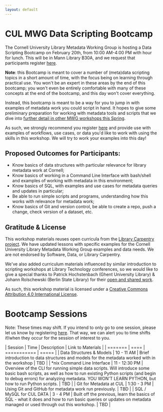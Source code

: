 ```yaml
---
layout: default
---
```


# CUL MWG Data Scripting Bootcamp

The Cornell University Library Metadata Working Group is hosting a Data Scripting Bootcamp on February 20th, from 10:00 AM-4:00 PM with hour for lunch. This will be in Mann Library B30A, and we request that participants register [here](https://goo.gl/forms/9kgqNBfGcXuW8nmG2).

**Note**: this Bootcamp is meant to cover a number of (meta)data scripting topics in a short amount of time, with the focus being on learning through practical use. You won't be an expert in these areas by the end of this bootcamp; you won't even be entirely comfortable with many of these concepts at the end of the bootcamp, and this day won't cover everything.

Instead, this bootcamp is meant to be a way for you to jump in with examples of metadata work you could script in hand. It hopes to give some preliminary preparation for working with metadata tools and scripts that we dive into [further detail in other MWG workshops this Spring](https://confluence.cornell.edu/display/mwgweb/2016/12/19/Metadata+Working+Group+Winter-Spring+2017+Schedule).

As such, we strongly recommend you register [here](https://goo.gl/forms/9kgqNBfGcXuW8nmG2) and provide use with examples of workflows, use cases, or data you'd like to work with using the skills in this workshop. We will try to work your examples into this day!

## Proposed Outcomes for Participants:

- Know basics of data structures with particular relevance for library metadata work at Cornell;
- Know basics of working in a Command Line Interface with bash/shell and examples of working with metadata in this environment;
- Know basics of SQL, with examples and use cases for metadata queries and updates in particular;
- Be able to run simple scripts and programs, understanding how this works with relevance for metadata work;
- Know basics of Git and version control, be able to create a repo, push a change, check version of a dataset, etc.

## Gratitude & License

This workshop materials reuses open curricula from the [Library Carpentry project](http://librarycarpentry.github.io/). We have updated lessons with specific examples for the Cornell University Library Metadata Working Group examples and data needs. We are not endorsed by Software, Data, or Library Carpentry.

We've also added curriculum materials influenced by similar introduction to scripting workshops at Library Technology conferences, so we would like to give a special thanks to Patrick Hochstenbach (Ghent University Library) & Johann Rolschewski (Berlin State Library) for their [open and shared work](http://elag2016.org/index.php/program/bootcamps-june-6/in-the-beginning-was-the-command-line/).

As such, this workshop material is licensed under a [Creative Commons Attribution 4.0 International License](http://creativecommons.org/licenses/by/4.0/).

# Bootcamp Sessions

Note: These times may shift. If you intend to only go to one session, please let us know by registering [here](https://goo.gl/forms/9kgqNBfGcXuW8nmG2). That way, we can alert you to time shifts if/when they occur for the session of interest to you.

| Session | Time | Description | Link to Materials |
| ======= | ==== | =========== | ===== |
| Data Structures & Models | 10 - 11 AM | Brief introduction to data structures and models for the metadata worked with in the workshop | TBD |
| *nix Command Line Interface | 11 - 12:30 PM | Overview of the CLI for running simple data scripts. Will introduce some basic bash scripts, as well as how to run existing Python scripts (and begin to debug errors) for analyzing metadata. YOU WON'T LEARN PYTHON, but how to run Python scripts. | TBD |
| Git for Metadata at CUL | 1:30 - 3 PM | Using Git and GitHub for metadata work run previously. | TBD |
| SQL / MySQL for CUL DATA | 3 - 4 PM | Built off the previous, learn the basics of SQL - what it does and how to run basic queries or updates on metadata managed or used through out this workshop. | TBD |
